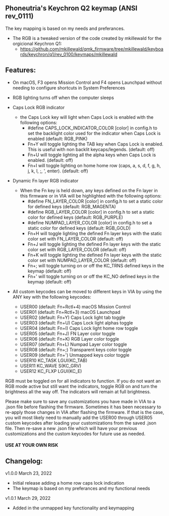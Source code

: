 ## Phoneutria's Keychron Q2 keymap (ANSI rev_0111)
The key mapping is based on my needs and preferances.
- The RGB is a tweaked version of the code created by mkillewald for the orgicional Keychron Q1:
	- https://github.com/mkillewald/qmk_firmware/tree/mkillewald/keyboards/keychron/q1/rev_0100/keymaps/mkillewald


## Features:
- On macOS, F3 opens Mission Control and F4 opens Launchpad without needing to configure shortcuts in System Preferences
- RGB lighting turns off when the computer sleeps
- Caps Lock RGB indicator
    - the Caps Lock key will light when Caps Lock is enabled with the following options:
        - #define CAPS_LOCK_INDICATOR_COLOR [color] in config.h to set the backlight color used for the indicator when Caps Lock is enabled (default: RGB_PINK)
        - Fn+Y will toggle lighting the TAB key when Caps Lock is enabled. This is useful with non backlit keycaps/legends. (default: off)
        - Fn+U will toggle lighting all the alpha keys when Caps Lock is enabled. (default: off)
		- Fn+I will toggle lighting on home home row (caps, a, s, d, f, g, h, j, k, l, ;, ', enter). (default: off)

- Dynamic Fn layer RGB indicator
    - When the Fn key is held down, any keys defined on the Fn layer in this firmware or in VIA will be highlighted with the following options:
        - #define FN_LAYER_COLOR [color] in config.h to set a static color for defined keys (default: RGB_MAGENTA)
		- #define RGB_LAYER_COLOR [color] in config.h to set a static color for defined keys (default: RGB_PURPLE)
		- #define NUMPAD_LAYER_COLOR [color] in config.h to set a static color for defined keys (default: RGB_GOLD)
        - Fn+H will toggle lighting the defined Fn layer keys with the static color set with FN_LAYER_COLOR	(default: off)
		- Fn+J will toggle lighting the defined Fn layer keys with the static color set with RGB_LAYER_COLOR (default: off)
		- Fn+K will toggle lighting the defined Fn layer keys with the static color set with NUMPAD_LAYER_COLOR	(default: off)
		- Fn+; will toggle turning on or off the KC_TRNS defined keys in the keymap (default: off)
		- Fn+' will toggle turning on or off the KC_NO defined keys in the keymap (default: off)
		
- All custom keycodes can be moved to different keys in VIA by using the ANY key with the following keycodes:
	- USER00 (default: Fn+Rctl+4) macOS Mission Control
	- USER01 (default: Fn+Rctl+3) macOS Launchpad
    - USER02 (default: Fn+Y) Caps Lock light tab toggle
	- USER03 (default: Fn+U) Caps Lock light alphas toggle
    - USER04 (default: Fn+I) Caps Lock light home row toggle
    - USER05 (default: Fn+J) FN Layer color toggle
    - USER06 (default: Fn+K) RGB Layer color toggle
	- USER07 (default: Fn+L) Numpad Layer color toggle
	- USER08 (default: Fn+;) Transparent keys color toggle
	- USER09 (default: Fn+') Unmapped keys color toggle
	- USER10 KC_TASK LGUI(KC_TAB)
    - USER11 KC_WAVE S(KC_GRV)
	- USER12 KC_FLXP LGUI(KC_E)

RGB must be toggled on for all indicators to function. If you do not want an RGB mode active but still want the indicators, toggle RGB on and turn the brightness all the way off. The indicators will remain at full brightness.

Please make sure to save any customizations you have made in VIA to a .json file before flashing the firmware. Sometimes it has been necessary to re-apply those changes in VIA after flashing the firmware. If that is the case, you will most likely need to manually add the USER00 through USER05 custom keycodes after loading your customizations from the saved .json file. Then re-save a new .json file which will have your previous customizations and the custom keycodes for future use as needed.
    
#### USE AT YOUR OWN RISK

## Changelog:

v1.0.0  March 23, 2022
- Initial release adding a home row caps lock indication
- The keymap is based on my preferances and my functional needs

v1.0.1  March 29, 2022
- Added in the unmapped key functionality and keymapping